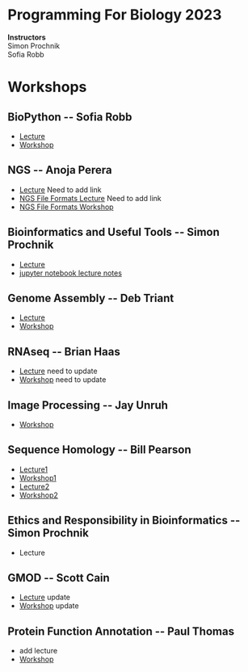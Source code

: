 # Programming For Biology 2023

__Instructors__  
Simon Prochnik  
Sofia Robb     

# Workshops

## BioPython  -- Sofia Robb
  - [Lecture](../lectures/biopython.md)
  - [Workshop](../problemsets/biopython_problemset.md)

## NGS -- Anoja Perera
  - [Lecture](NGS/CSHL-Presentation-Sequencing_2023_agp.pdf) Need to add link 
  - [NGS File Formats Lecture](NGS/bio_info_formats.pdf) Need to add link
  - [NGS File Formats Workshop](NGS)

## Bioinformatics and Useful Tools -- Simon Prochnik 
  - [Lecture](../lectures/bioinfPipesLectureSimon.md)
  - [jupyter notebook lecture notes](lectures/jupyterNotebook.md)

## Genome Assembly -- Deb Triant
  - [Lecture](workshops/GenomeAssembly)
  - [Workshop](workshops/GenomeAssembly)


## RNAseq -- Brian Haas
  - [Lecture](https://github.com/trinityrnaseq/CSHLProgForBiol2022/blob/main/rnaseq_slides_PFB2022.pptx) need to update
  - [Workshop](RNAseq)  need to update
  
## Image Processing -- Jay Unruh
  - [Workshop](imageProcessing)

## Sequence Homology -- Bill Pearson
  - [Lecture1](Sequence_homology/cshl_pfb_23a.pdf)
  - [Workshop1](https://fasta.bioch.virginia.edu/mol_evol/)
  - [Lecture2](Sequence_homology/cshl_pfb_23b.pdf)
  - [Workshop2](https://fasta.bioch.virginia.edu/mol_evol/pfb_python_matrices.html)




## Ethics and Responsibility in Bioinformatics -- Simon Prochnik
  - Lecture 

## GMOD -- Scott Cain
  - [Lecture](GMOD/tbd) update
  - [Workshop](GMOD)  update

## Protein Function Annotation -- Paul Thomas
  - add lecture
  - [Workshop](Protein_Function_Annotation)
